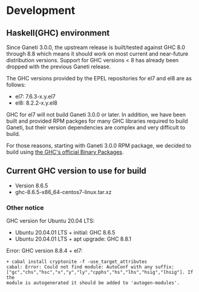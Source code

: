 # Development

## Haskell(GHC) environment

Since Ganeti 3.0.0, the upstream release is built/tested against GHC 8.0 through 8.8 which means it should work on most current and near-future distribution versions. Support for GHC versions < 8 has already been dropped with the previous Ganeti release.

The GHC versions provided by the EPEL repositories for el7 and el8 are as follows:

- el7: 7.6.3-x.y.el7
- el8: 8.2.2-x.y.el8

GHC for el7 will not build Ganeti 3.0.0 or later. In addition, we have been built and provided RPM packges for many GHC libraries required to build Ganeti, but their version dependencies are complex and very difficult to build.

For those reasons, starting with Ganeti 3.0.0 RPM package, we decided to build using [the GHC's official Binary Packages](https://www.haskell.org/ghc/download.html).

## Current GHC version to use for build

- Version 8.6.5
- ghc-8.6.5-x86_64-centos7-linux.tar.xz

### Other notice

GHC version for Ubuntu 20.04 LTS:

- Ubuntu 20.04.01 LTS + initial: GHC 8.6.5
- Ubuntu 20.04.01 LTS + apt upgrade: GHC 8.8.1

Error: GHC version 8.8.4 + el7:

```
+ cabal install cryptonite -f -use_target_attributes
cabal: Error: Could not find module: AutoConf with any suffix:
["gc","chs","hsc","x","y","ly","cpphs","hs","lhs","hsig","lhsig"]. If the
module is autogenerated it should be added to 'autogen-modules'.
```
